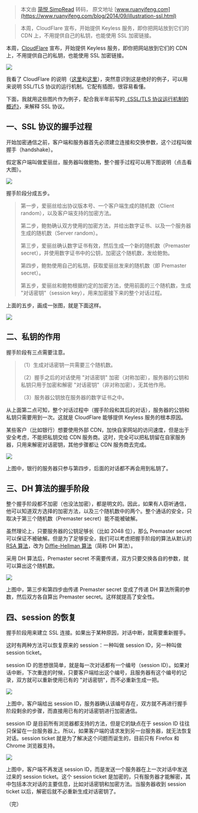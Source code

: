 > 本文由 [简悦 SimpRead](http://ksria.com/simpread/) 转码， 原文地址 [www.ruanyifeng.com](https://www.ruanyifeng.com/blog/2014/09/illustration-ssl.html)

> 本周，CloudFlare 宣布，开始提供 Keyless 服务，即你把网站放到它们的 CDN 上，不用提供自己的私钥，也能使用 SSL 加密链接。

本周，[CloudFlare](https://www.cloudflare.com/) 宣布，开始提供 Keyless 服务，即你把网站放到它们的 CDN 上，不用提供自己的私钥，也能使用 SSL 加密链接。

![](https://www.ruanyifeng.com/blogimg/asset/2014/bg2014092001.png)

我看了 CloudFlare 的说明（[这里](https://blog.cloudflare.com/announcing-keyless-ssl-all-the-benefits-of-cloudflare-without-having-to-turn-over-your-private-ssl-keys/)和[这里](https://blog.cloudflare.com/keyless-ssl-the-nitty-gritty-technical-details/)），突然意识到这是绝好的例子，可以用来说明 SSL/TLS 协议的运行机制。它配有插图，很容易看懂。

下面，我就用这些图片作为例子，配合我半年前写的[《SSL/TLS 协议运行机制的概述》](https://www.ruanyifeng.com/blog/2014/02/ssl_tls.html)，来解释 SSL 协议。

一、SSL 协议的握手过程
-------------

开始加密通信之前，客户端和服务器首先必须建立连接和交换参数，这个过程叫做握手（handshake）。

假定客户端叫做爱丽丝，服务器叫做鲍勃，整个握手过程可以用下图说明（点击看大图）。

[![](https://www.ruanyifeng.com/blogimg/asset/2014/bg2014092013.png)](https://www.ruanyifeng.com/blogimg/asset/2014/bg2014092002.png)

握手阶段分成五步。

> 第一步，爱丽丝给出协议版本号、一个客户端生成的随机数（Client random），以及客户端支持的加密方法。
> 
> 第二步，鲍勃确认双方使用的加密方法，并给出数字证书、以及一个服务器生成的随机数（Server random）。
> 
> 第三步，爱丽丝确认数字证书有效，然后生成一个新的随机数（Premaster secret），并使用数字证书中的公钥，加密这个随机数，发给鲍勃。
> 
> 第四步，鲍勃使用自己的私钥，获取爱丽丝发来的随机数（即 Premaster secret）。
> 
> 第五步，爱丽丝和鲍勃根据约定的加密方法，使用前面的三个随机数，生成 "对话密钥"（session key），用来加密接下来的整个对话过程。

上面的五步，画成一张图，就是下面这样。

[![](https://www.ruanyifeng.com/blogimg/asset/2014/bg2014092004.png)](https://www.ruanyifeng.com/blogimg/asset/2014/bg2014092003.png)

二、私钥的作用
-------

握手阶段有三点需要注意。

> （1）生成对话密钥一共需要三个随机数。
> 
> （2）握手之后的对话使用 "对话密钥" 加密（对称加密），服务器的公钥和私钥只用于加密和解密 "对话密钥"（非对称加密），无其他作用。
> 
> （3）服务器公钥放在服务器的数字证书之中。

从上面第二点可知，整个对话过程中（握手阶段和其后的对话），服务器的公钥和私钥只需要用到一次。这就是 CloudFlare 能够提供 Keyless 服务的根本原因。

某些客户（比如银行）想要使用外部 CDN，加快自家网站的访问速度，但是出于安全考虑，不能把私钥交给 CDN 服务商。这时，完全可以把私钥留在自家服务器，只用来解密对话密钥，其他步骤都让 CDN 服务商去完成。

[![](https://www.ruanyifeng.com/blogimg/asset/2014/bg2014092006.png)](https://www.ruanyifeng.com/blogimg/asset/2014/bg2014092005.png)

上图中，银行的服务器只参与第四步，后面的对话都不再会用到私钥了。

三、DH 算法的握手阶段
------------

整个握手阶段都不加密（也没法加密），都是明文的。因此，如果有人窃听通信，他可以知道双方选择的加密方法，以及三个随机数中的两个。整个通话的安全，只取决于第三个随机数（Premaster secret）能不能被破解。

虽然理论上，只要服务器的公钥足够长（比如 2048 位），那么 Premaster secret 可以保证不被破解。但是为了足够安全，我们可以考虑把握手阶段的算法从默认的 [RSA 算法](https://www.ruanyifeng.com/blog/2013/06/rsa_algorithm_part_one.html)，改为 [Diffie-Hellman 算法](https://zh.wikipedia.org/wiki/%E8%BF%AA%E8%8F%B2%EF%BC%8D%E8%B5%AB%E5%B0%94%E6%9B%BC%E5%AF%86%E9%92%A5%E4%BA%A4%E6%8D%A2)（简称 DH 算法）。

采用 DH 算法后，Premaster secret 不需要传递，双方只要交换各自的参数，就可以算出这个随机数。

[![](https://www.ruanyifeng.com/blogimg/asset/2014/bg2014092008.png)](https://www.ruanyifeng.com/blogimg/asset/2014/bg2014092007.png)

上图中，第三步和第四步由传递 Premaster secret 变成了传递 DH 算法所需的参数，然后双方各自算出 Premaster secret。这样就提高了安全性。

四、session 的恢复
-------------

握手阶段用来建立 SSL 连接。如果出于某种原因，对话中断，就需要重新握手。

这时有两种方法可以恢复原来的 session：一种叫做 session ID，另一种叫做 session ticket。

session ID 的思想很简单，就是每一次对话都有一个编号（session ID）。如果对话中断，下次重连的时候，只要客户端给出这个编号，且服务器有这个编号的记录，双方就可以重新使用已有的 "对话密钥"，而不必重新生成一把。

[![](https://www.ruanyifeng.com/blogimg/asset/2014/bg2014092010.png)](https://www.ruanyifeng.com/blogimg/asset/2014/bg2014092009.png)

上图中，客户端给出 session ID，服务器确认该编号存在，双方就不再进行握手阶段剩余的步骤，而直接用已有的对话密钥进行加密通信。

session ID 是目前所有浏览器都支持的方法，但是它的缺点在于 session ID 往往只保留在一台服务器上。所以，如果客户端的请求发到另一台服务器，就无法恢复对话。session ticket 就是为了解决这个问题而诞生的，目前只有 Firefox 和 Chrome 浏览器支持。

[![](https://www.ruanyifeng.com/blogimg/asset/2014/bg2014092012.png)](https://www.ruanyifeng.com/blogimg/asset/2014/bg2014092011.png)

上图中，客户端不再发送 session ID，而是发送一个服务器在上一次对话中发送过来的 session ticket。这个 session ticket 是加密的，只有服务器才能解密，其中包括本次对话的主要信息，比如对话密钥和加密方法。当服务器收到 session ticket 以后，解密后就不必重新生成对话密钥了。

（完）